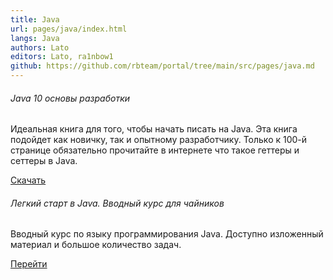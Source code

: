 ```yaml
---
title: Java
url: pages/java/index.html
langs: Java
authors: Lato
editors: Lato, ra1nbow1
github: https://github.com/rbteam/portal/tree/main/src/pages/java.md
---
```


<div class="col-md-6 mb-5">
    <h6>Java 10 основы разработки</h6>
    <p class="text-muted">
    Идеальная книга для того, чтобы начать писать на Java. Эта книга подойдет как новичку, так и опытному разработчику. Только к 100-й странице обязательно прочитайте в интернете что такое геттеры и сеттеры в Java.
    </p>
    <a href="https://drive.google.com/file/d/1rHBYPRH-wkDDcTjvqDfl8NfxTSfktSgL/view?usp=sharing" class="btn btn-primary">Скачать</a>
</div>
<div class="col-md-6 mb-5">
    <h6>Легкий старт в Java. Вводный курс для чайников</h6>
    <p class="text-muted">
    Вводный курс по языку программирования Java. Доступно изложенный материал и большое количество задач.
    </p>
    <a href="https://stepik.org/course/90684/promo" class="btn btn-primary">Перейти</a>
</div>
